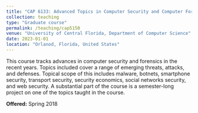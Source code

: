 ```yaml
---
title: "CAP 6133: Advanced Topics in Computer Security and Computer Forensic"
collection: teaching
type: "Graduate course"
permalink: /teaching/cap5150
venue: "University of Central Florida, Department of Computer Science"
date: 2023-01-01
location: "Orlanod, Florida, United States"
---
```


This course tracks advances in computer security and forensics in the recent years. Topics included cover a range of emerging threats, attacks, and defenses. Topical scope of this includes malware, botnets, smartphone security, transport security, security economics, social networks security, and web security. A substantial part of the course is a semester-long project on one of the topics taught in the course. 

**Offered:** Spring 2018
